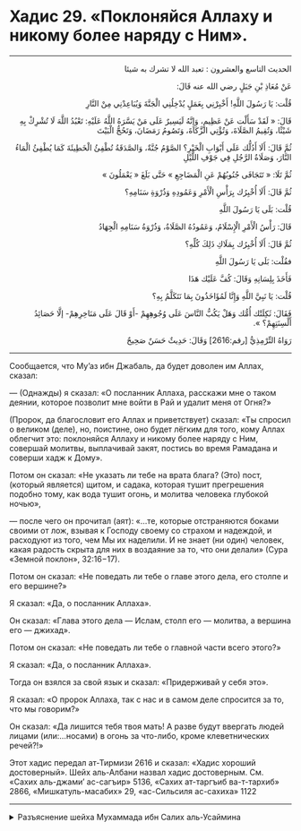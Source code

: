 <h1 class="hadith-header">Хадис 29. «Поклоняйся Аллаху и никому более наряду с Ним».</h1>

<hr>

<p class="arabic-text" dir="rtl">
الحديث التاسع والعشرون :
تعبد الله لا تشرك به شيئا
</p>

<p class="arabic-text" dir="rtl">
عَنْ مُعَاذِ بْنِ جَبَلٍ رضي الله عنه قَالَ: 
</p>

<p class="arabic-text" dir="rtl">
قُلْت: يَا رَسُولَ اللَّهِ! أَخْبِرْنِي بِعَمَلٍ يُدْخِلُنِي الْجَنَّةَ وَيُبَاعِدْنِي مِنْ النَّارِ
</p>

<p class="arabic-text" dir="rtl">
قَالَ: « لَقَدْ سَأَلْت عَنْ عَظِيمٍ، وَإِنَّهُ لَيَسِيرٌ عَلَى مَنْ يَسَّرَهُ اللَّهُ عَلَيْهِ: تَعْبُدُ اللَّهَ لَا تُشْرِكْ بِهِ شَيْئًا، وَتُقِيمُ الصَّلَاةَ، وَتُؤْتِي الزَّكَاةَ، وَتَصُومُ رَمَضَانَ، وَتَحُجُّ الْبَيْتَ
</p>

<p class="arabic-text" dir="rtl">
ثُمَّ قَالَ: أَلَا أَدُلُّك عَلَى أَبْوَابِ الْخَيْرِ؟ الصَّوْمُ جُنَّةٌ، وَالصَّدَقَةُ تُطْفِئُ الْخَطِيئَةَ كَمَا يُطْفِئُ الْمَاءُ النَّارَ، وَصَلَاةُ الرَّجُلِ فِي جَوْفِ اللَّيْلِ
</p>

<p class="arabic-text" dir="rtl">
ثُمَّ تَلَا: « تَتَجَافَى جُنُوبُهُمْ عَنِ الْمَضَاجِعِ » حَتَّى بَلَغَ « يَعْمَلُونَ »
</p>

<p class="arabic-text" dir="rtl">
ثُمَّ قَالَ: أَلَا أُخْبِرُك بِرَأْسِ الْأَمْرِ وَعَمُودِهِ وَذُرْوَةِ سَنَامِهِ؟
</p>

<p class="arabic-text" dir="rtl">
قُلْت: بَلَى يَا رَسُولَ اللَّهِ
</p>

<p class="arabic-text" dir="rtl">
قَالَ: رَأْسُ الْأَمْرِ الْإِسْلَامُ، وَعَمُودُهُ الصَّلَاةُ، وَذُرْوَةُ سَنَامِهِ الْجِهَادُ
</p>

<p class="arabic-text" dir="rtl">
ثُمَّ قَالَ: أَلَا أُخْبِرُك بِمَلَاكِ ذَلِكَ كُلِّهِ؟
</p>

<p class="arabic-text" dir="rtl">
فقُلْت: بَلَى يَا رَسُولَ اللَّهِ
</p>

<p class="arabic-text" dir="rtl">
فَأَخَذَ بِلِسَانِهِ وَقَالَ: كُفَّ عَلَيْك هَذَا
</p>

<p class="arabic-text" dir="rtl">
 قُلْت: يَا نَبِيَّ اللَّهِ وَإِنَّا لَمُؤَاخَذُونَ بِمَا نَتَكَلَّمُ بِهِ؟
</p>

<p class="arabic-text" dir="rtl">
فَقَالَ: ثَكِلَتْك أُمُّك وَهَلْ يَكُبُّ النَّاسَ عَلَى وُجُوهِهِمْ -أَوْ قَالَ عَلَى مَنَاخِرِهِمْ- إلَّا حَصَائِدُ أَلْسِنَتِهِمْ؟ ». 
</p>

<p class="arabic-subtext" dir="rtl">
رَوَاهُ التِّرْمِذِيُّ [رقم:2616] وَقَالَ: حَدِيثٌ حَسَنٌ صَحِيحٌ 
</p>

<hr>

<p class="russian-text">
Сообщается, что Му’аз ибн Джабаль, да будет доволен им Аллах, сказал:
</p>

<p class="russian-text">
— (Однажды) я сказал: «О посланник Аллаха, расскажи мне о таком деянии, которое позволит мне войти в Рай и удалит меня от Огня?» 
</p>

<p class="russian-text">
(Пророк, да благословит его Аллах и приветствует) сказал: «Ты спросил о великом (деле), но, поистине, оно будет лёгким для того, кому Аллах облегчит это: поклоняйся Аллаху и никому более наряду с Ним, совершай молитвы, выплачивай закят, постись во время Рамадана и соверши хадж к Дому». 
</p>

<p class="russian-text">
Потом он сказал: «Не указать ли тебе на врата блага? (Это) пост, (который является) щитом, и садака, которая тушит прегрешения подобно тому, как вода тушит огонь, и молитва человека глубокой ночью»,
</p>

<p class="russian-text">
 — после чего он прочитал (аят): «…те, которые отстраняются боками своими от лож, взывая к Господу своему со страхом и надеждой, и расходуют из того, чем Мы их наделили. И не знает (ни один) человек, какая радость скрыта для них в воздаяние за то, что они делали» (Сура «Земной поклон», 32:16−17). 
</p>

<p class="russian-text">
Потом он сказал: «Не поведать ли тебе о главе этого дела, его столпе и его вершине?» 
</p>

<p class="russian-text">
Я сказал: «Да, о посланник Аллаха». 
</p>

<p class="russian-text">
Он сказал: «Глава этого дела — Ислам, столп его — молитва, а вершина его — джихад». 
</p>

<p class="russian-text">
Потом он сказал: «Не поведать ли тебе о главной части всего этого?» 
</p>

<p class="russian-text">
Я сказал: «Да, о посланник Аллаха». 
</p>

<p class="russian-text">
Тогда он взялся за свой язык и сказал: «Придерживай у себя это». 
</p>

<p class="russian-text">
Я сказал: «О пророк Аллаха, так с нас и в самом деле спросится за то, что мы говорим?» 
</p>

<p class="russian-text">
Он сказал: «Да лишится тебя твоя мать! А разве будут ввергать людей лицами (или:…носами) в огонь за что-либо, кроме клеветнических речей?!»
</p>

<p class="russian-subtext">
Этот хадис передал ат-Тирмизи 2616 и сказал: «Хадис хороший достоверный». Шейх аль-Албани назвал хадис достоверным. См. «Сахих аль-джами’ ас-сагъир» 5136, «Сахих ат-таргъиб ва-т-тархиб» 2866, «Мишкатуль-масабих» 29, «ас-Сильсиля ас-сахиха» 1122
</p>

<hr class="endline">

<details class="comments">
  <summary class="comments-title">Разъяснение шейха Мухаммада ибн Салих аль-Усаймина</summary>
  <p class="comments-text">Скоро...</p>
</details>